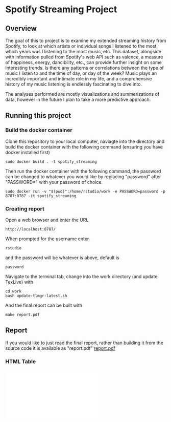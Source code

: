 # Spotify Streaming Project

## Overview
The goal of this to project is to examine my extended streaming history from Spotify, to look at which artists or individual songs I listened to the most, which years was I listening to the most music, etc. This dataset, alongside with information pulled from Spotify's web API such as valence, a measure of happiness, energy, dancibility, etc., can provide further insight on some interesting trends. Is there any patterns or correlations between the type of music I listen to and the time of day, or day of the week? Music plays an incredibly important and intimate role in my life, and a comprehensive history of my music listening is endlessly fascinating to dive into.

The analyses performed are mostly visualizations and summerizations of data, however in the future I plan to take a more predictive approach.

## Running this project
### Build the docker container
Clone this repository to your local computer, naviagte into the directory and build the docker container with the following command (ensuring you have docker installed first)
```
sudo docker build . -t spotify_streaming
```

Then run the docker container with the following command, the password can be changed to whatever you would like by replacing "password" after "PASSWORD=" with your password of choice.
```
sudo docker run -v "$(pwd)":/home/rstudio/work -e PASSWORD=password -p 8787:8787 -it spotify_streaming

```

### Creating report
Open a web browser and enter the URL
```
http://localhost:8787/
```
When prompted for the username enter
```
rstudio
```
and the password will be whatever is above, default is
```
password
```
Navigate to the terminal tab, change into the work directory (and update TexLive) with
```
cd work
bash update-tlmgr-latest.sh
```

And the final report can be built with
```
make report.pdf
```

## Report
If you would like to just read the final report, rather than building it from the source code it is available as "report.pdf"
[report.pdf](report.pdf)

### HTML Table
![](top_year_summary.html)

